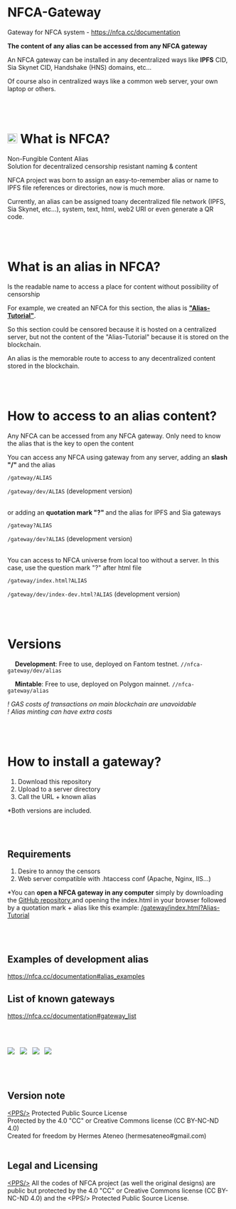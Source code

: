 # NFCA-Gateway
Gateway for NFCA system - https://nfca.cc/documentation

**The content of any alias can be accessed from any NFCA gateway**

An NFCA gateway can be installed in any decentralized ways like <b>IPFS</b> CID, Sia Skynet CID, Handshake (HNS) domains, etc...

Of course also in centralized ways like a common web server, your own laptop or others. 


<br><br>
# <a href="https://nfca.cc" target="_blank"><img src="https://nfca.cc/build/icon/nfca.icon.color.squared.svg" width="22"></a> What is NFCA?

Non-Fungible Content Alias<br>
Solution for decentralized censorship resistant naming & content

NFCA project was born to assign an easy-to-remember alias or name to IPFS file references or directories, now is much more.<br>

Currently, an alias can be assigned toany decentralized file network (IPFS, Sia Skynet, etc...), system, text, html, web2 URI or even generate a QR code.



<br><br>
# What is an **alias** in NFCA?

Is the readable name to access a place for content without possibility of censorship

For example, we created an NFCA for this section, the alias is <b><a href="https://nfca.cc/gateway/dev/Alias-Tutorial" target="_blank"> "Alias-Tutorial"</a></b>.

So this section could be censored because it is hosted on a centralized server, but not the content of the "Alias-Tutorial" because it is stored on the blockchain.

An alias is the memorable route to access to any decentralized content stored in the blockchain. 


<br><br>
# How to access to an alias content?

Any NFCA can be accessed from any NFCA gateway. Only need to know the alias that is the key to open the content


You can access any NFCA using gateway from any server, adding an <b>slash "/" </b>and the alias 

```/gateway/ALIAS```

```/gateway/dev/ALIAS``` (development version)


<br> or adding an <b>quotation mark "?" </b> and the alias for IPFS and Sia gateways<br>

```/gateway?ALIAS```

```/gateway/dev?ALIAS``` (development version)


<br>You can access to NFCA universe from local too without a server. In this case, use the question mark "?" after html file <br>

```/gateway/index.html?ALIAS``` 

```/gateway/dev/index-dev.html?ALIAS``` (development version)



<br><br>
# Versions

<a href="https://nfca.cc" target="_blank"><img src="https://nfca.cc/build/icon/nfca.icon.black.squared.svg" width="13"></a> **Development**: Free to use, deployed on Fantom testnet. ``` //nfca-gateway/dev/alias ```


<a href="https://nfca.cc" target="_blank"><img src="https://nfca.cc/build/icon/nfca.icon.white.squared.svg" width="13"></a> **Mintable**: Free to use, deployed on Polygon mainnet. ``` //nfca-gateway/alias ```


*! GAS costs of transactions on main blockchain are unavoidable* <br>
*! Alias minting can have extra costs*


<br><br>
# How to install a gateway?

1. Download this repository
3. Upload to a server directory
4. Call the URL + known alias

*Both versions are included.<br>


<br><br>
## Requirements

1. Desire to annoy the censors
2. Web server compatible with .htaccess conf (Apache, Nginx, IIS...)

*You can <b>open a NFCA gateway in any computer</b> simply by downloading the <a href="https://github.com/HermesAteneo/NFCA-Gateway" target="_blank"><i class="github icon"></i> GitHub repository </a> and opening the index.html in your browser followed by a quotation mark + alias like this example: 
<a href="https://nfca.cc/gateway/dev/index.hyml?Alias-Tutorial" target="_blank"> /gateway/index.html?Alias-Tutorial</a>


<br><br>

## Examples of development alias

https://nfca.cc/documentation#alias_examples



## List of known gateways

https://nfca.cc/documentation#gateway_list


<br><br>



<a href="https://nfca.cc" target="_blank"><img src="https://img.shields.io/badge/HOME-NFCA-999?style=for-the-badge&logo=&logoColor=white&color=222222" ></a> &nbsp; 
<a href="https://nfca.cc/documentation" target="_blank"><img src="https://img.shields.io/badge/FULL-DOCUMENTATION-999?style=for-the-badge&logo=&logoColor=white&color=FF00FF" ></a> &nbsp;
<a href="https://nfca.cc" target="_blank"><img src="https://img.shields.io/badge/GET-ALIAS-999?style=for-the-badge&logo=&logoColor=white&color=ffb700" ></a> &nbsp; 
<a href="https://nfca.cc/documentation#gateway_list" target="_blank"><img src="https://img.shields.io/badge/NFCA-GATEWAYS-999?style=for-the-badge&logo=&logoColor=white&color=23aa00" ></a> &nbsp; 

<br><br>

## Version note

<a href="https://github.com/HermesAteneo/Protected-Public-Source-License-PPSL">&lt;PPS/&gt;</a> Protected Public Source License<br />
Protected by the 4.0 "CC" or Creative Commons license (CC BY-NC-ND 4.0)<br />
Created for freedom by Hermes Ateneo (hermesateneo#gmail.com)<br /><br />


## Legal and Licensing

<a href="https://github.com/HermesAteneo/Protected-Public-Source-License-PPSL">&lt;PPS/&gt;</a> All the codes of NFCA project (as well the original designs) are public but protected by the  4.0 "CC" or Creative Commons license (CC BY-NC-ND 4.0) and the &lt;PPS/&gt; Protected Public Source License. <br /><br />

